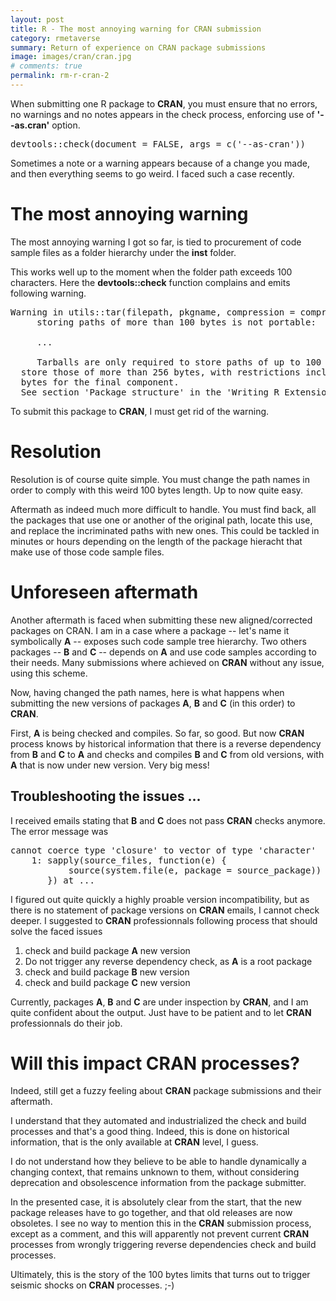 ```yaml
---
layout: post
title: R - The most annoying warning for CRAN submission
category: rmetaverse
summary: Return of experience on CRAN package submissions
image: images/cran/cran.jpg
# comments: true
permalink: rm-r-cran-2
---
```


When submitting one R package to **CRAN**, you must ensure that no errors, no warnings and no notes appears in the check process, enforcing use of __'--as.cran'__ option.

<pre>
devtools::check(document = FALSE, args = c('--as-cran'))
</pre>

Sometimes a note or a warning appears because of a change you made, and then everything seems to go weird. I faced such a case recently. 

# The most annoying warning

The most annoying warning I got so far, is tied to procurement of code sample files as a folder hierarchy under the __inst__ folder. 

This works well up to the moment when the folder path exceeds 100 characters. Here the **devtools::check** function complains and emits following warning. 

<pre>
Warning in utils::tar(filepath, pkgname, compression = compression, compression_level = 9L,  :
     storing paths of more than 100 bytes is not portable: 
     
     ...
	 
	 Tarballs are only required to store paths of up to 100 bytes and cannot
  store those of more than 256 bytes, with restrictions including to 100
  bytes for the final component.
  See section 'Package structure' in the 'Writing R Extensions' manual.
</pre>

To submit this package to **CRAN**, I must get rid of the warning. 

# Resolution

Resolution is of course quite simple. You must change the path names in order to comply with this weird 100 bytes length. Up to now quite easy.

Aftermath as indeed much more difficult to handle. You must find back, all the packages that use one or another of the original path, locate this use, and replace the incriminated paths with new ones. This could be tackled in minutes or hours depending on the length of the package hieracht that make use of those code sample files.

# Unforeseen aftermath

Another aftermath is faced when submitting these new aligned/corrected packages on CRAN. I am in a case where a package -- let's name it symbolically **A** -- exposes such code sample tree hierarchy.  Two others packages -- **B** and **C** -- depends on **A** and use code samples according to their needs. Many submissions where achieved on **CRAN** without any issue, using this scheme. 

Now, having changed the path names, here is what happens when submitting the new versions of packages **A**, **B** and **C** (in this order) to **CRAN**. 

First, **A** is being checked and compiles. So far, so good. But now **CRAN** process knows by historical information that there is a reverse dependency from **B** and **C** to **A** and checks and compiles **B** and **C** from old versions, with **A** that is now under new version. Very big mess! 

## Troubleshooting the issues ... 

I received emails stating that **B** and **C** does not pass **CRAN** checks anymore. The error message was 

<pre>
cannot coerce type 'closure' to vector of type 'character'
    1: sapply(source_files, function(e) {
           source(system.file(e, package = source_package))
       }) at ... 
</pre>


I figured out quite quickly a highly proable version incompatibility, but as there is no statement of package versions on **CRAN** emails, I cannot check deeper. I suggested to **CRAN** professionnals following process that should solve the faced issues

1. check and build package **A** new version 
1. Do not trigger any reverse dependency check, as **A** is a root package
1. check and build package **B** new version 
1. check and build package **C** new version 


Currently, packages **A**, **B** and **C** are under inspection by **CRAN**, and I am quite confident about the output. Just have to be patient and to let **CRAN** professionnals do their job. 


# Will this impact **CRAN** processes? 

Indeed, still get a fuzzy feeling about **CRAN** package submissions and their aftermath. 

I understand that they automated and industrialized the check and build processes and that's a good thing. Indeed, this is done on historical information, that is the only available at **CRAN** level, I guess. 

I do not understand how they believe to be able to handle dynamically a changing context, that remains unknown to them, without considering deprecation and obsolescence information from the package submitter. 

In the presented case, it is absolutely clear from the start, that the new package releases have to go together, and that old releases are now obsoletes. I see no way to mention this in the **CRAN** submission process, except as a comment, and this will apparently not prevent current **CRAN** processes from wrongly triggering reverse dependencies check and build processes. 

Ultimately, this is the story of the 100 bytes limits that turns out to trigger seismic shocks on **CRAN** processes. ;-)


